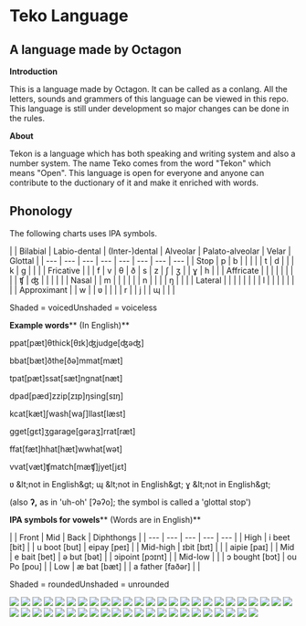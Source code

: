 # **Teko Language**

## A language made by Octagon

**Introduction**

This is a language made by Octagon. It can be called as a conlang. All the letters, sounds and grammers of this language can be viewed in this repo. This language is still under development so major changes can be done in the rules.

**About**

Tekon is a language which has both speaking and writing system and also a number system. The name Teko comes from the word &quot;Tekon&quot; which means &quot;Open&quot;. This language is open for everyone and anyone can contribute to the ductionary of it and make it enriched with words.

## **Phonology**

The following charts uses IPA symbols.

|
 | Bilabial | Labio-dental | (Inter-)dental | Alveolar | Palato-alveolar | Velar | Glottal |
| --- | --- | --- | --- | --- | --- | --- | --- |
| Stop | p | b |
 |
 |
 |
 | t | d |
 |
 | k | g |
 |
 |
| Fricative |
 |
 | f | v | θ | ð | s | z | ʃ | ʒ |
 | ɣ | h |
 |
| Affricate |
 |
 |
 |
 |
 |
 |
 |
 | ʧ | ʤ |
 |
 |
 |
 |
| Nasal |
 | m |
 |
 |
 |
 |
 | n |
 |
 |
 | ŋ |
 |
 |
| Lateral |
 |
 |
 |
 |
 |
 |
 | l |
 |
 |
 |
 |
 |
 |
| Approximant |
 | w |
 | ʋ |
 |
 |
 | r |
 | j |
 | ɰ |
 |
 |

Shaded = voicedUnshaded = voiceless

**Example words**** (In English)**

ppat[pæt]θthick[θɪk]ʤjudge[ʤəʤ]

bbat[bæt]ðthe[ðə]mmat[mæt]

tpat[pæt]ssat[sæt]ngnat[næt]

dpad[pæd]zzip[zɪp]ŋsing[sɪŋ]

kcat[kæt]ʃwash[waʃ]llast[læst]

gget[gɛt]ʒgarage[gəraʒ]rrat[ræt]

ffat[fæt]hhat[hæt]wwhat[wət]

vvat[væt]ʧmatch[mæʧ]jyet[jɛt]

ʋ \&lt;not in English\&gt; ɰ \&lt;not in English\&gt; ɣ \&lt;not in English\&gt;

(also **ʔ,** as in &#39;uh-oh&#39; [ʔəʔo]; the symbol is called a &#39;glottal stop&#39;)

**IPA symbols for vowels**** (Words are in English)**

|
 | Front | Mid | Back | Diphthongs |
| --- | --- | --- | --- | --- |
| High | i beet [bit] |
 | u boot [but] | eipay [peɪ] |
| Mid-high | ɪbit [bɪt] |
 |
 | aipie [paɪ] |
| Mid | e bait [bet] | ə but [bət] |
 | ɔipoint [pɔɪnt] |
| Mid-low |
 |
 | ɔ bought [bɔt] | ou Po [pou] |
| Low | æ bat [bæt] |
 | a father [faðər] |
 |

Shaded = roundedUnshaded = unrounded

![](RackMultipart20200511-4-1jj4nk_html_842e07f51d4ec498.gif) ![](RackMultipart20200511-4-1jj4nk_html_6eba8857c4215a2c.gif) ![](RackMultipart20200511-4-1jj4nk_html_6b0e0e4b89f65a8d.gif) ![](RackMultipart20200511-4-1jj4nk_html_8b2576546193d8a2.gif) ![](RackMultipart20200511-4-1jj4nk_html_683b10a7abe7e9a8.gif) ![](RackMultipart20200511-4-1jj4nk_html_76ae29892cc29900.gif) ![](RackMultipart20200511-4-1jj4nk_html_1005a1b10d8ce3bc.gif) ![](RackMultipart20200511-4-1jj4nk_html_6e4c29029bea2401.gif) ![](RackMultipart20200511-4-1jj4nk_html_bdba7eec61c86ea1.gif) ![](RackMultipart20200511-4-1jj4nk_html_602b5468c9947749.gif) ![](RackMultipart20200511-4-1jj4nk_html_e08c60b10552b0a5.gif) ![](RackMultipart20200511-4-1jj4nk_html_3bdd2bcc096c8c5f.gif) ![](RackMultipart20200511-4-1jj4nk_html_d11ebc6f91bf96fb.gif) ![](RackMultipart20200511-4-1jj4nk_html_4271c00e92976359.gif) ![](RackMultipart20200511-4-1jj4nk_html_4ef3538b22a1271.gif) ![](RackMultipart20200511-4-1jj4nk_html_17953e424fec47fd.gif) ![](RackMultipart20200511-4-1jj4nk_html_bfa02125fc198be0.gif) ![](RackMultipart20200511-4-1jj4nk_html_bd6e20d02179142f.gif) ![](RackMultipart20200511-4-1jj4nk_html_6e648e26bd835ab4.gif) ![](RackMultipart20200511-4-1jj4nk_html_f35130b59f32f93c.gif) ![](RackMultipart20200511-4-1jj4nk_html_fd08c538de5720db.gif) ![](RackMultipart20200511-4-1jj4nk_html_da98a5f8d0a684db.gif) ![](RackMultipart20200511-4-1jj4nk_html_d9a4d9894409d313.gif) ![](RackMultipart20200511-4-1jj4nk_html_6fe546c1c7a66a35.gif) ![](RackMultipart20200511-4-1jj4nk_html_51ed57616629c048.gif) ![](RackMultipart20200511-4-1jj4nk_html_40dd0e547b1919c4.gif) ![](RackMultipart20200511-4-1jj4nk_html_87109c7c2b136aac.gif) ![](RackMultipart20200511-4-1jj4nk_html_33ce1f32e3841fe6.gif) ![](RackMultipart20200511-4-1jj4nk_html_8511976584554912.gif) ![](RackMultipart20200511-4-1jj4nk_html_d4acc8eba388ce68.gif) ![](RackMultipart20200511-4-1jj4nk_html_c4b1afb9d3abab02.gif) ![](RackMultipart20200511-4-1jj4nk_html_d26fdae08f77657c.gif) ![](RackMultipart20200511-4-1jj4nk_html_e5deaad8892e3d6b.gif) ![](RackMultipart20200511-4-1jj4nk_html_f3ce06d7697f8307.gif) ![](RackMultipart20200511-4-1jj4nk_html_a432807947855a92.gif) ![](RackMultipart20200511-4-1jj4nk_html_61572836547cd3ac.gif) ![](RackMultipart20200511-4-1jj4nk_html_e3f6e85468136d42.gif) ![](RackMultipart20200511-4-1jj4nk_html_e00f16354d56dae8.gif) ![](RackMultipart20200511-4-1jj4nk_html_62eb862833d48937.gif) ![](RackMultipart20200511-4-1jj4nk_html_69566b8fedc1034.gif) ![](RackMultipart20200511-4-1jj4nk_html_57491adfd7950177.gif) ![](RackMultipart20200511-4-1jj4nk_html_a223b0541f5b065c.gif) ![](RackMultipart20200511-4-1jj4nk_html_7b60bfc4f5a2a64.gif) ![](RackMultipart20200511-4-1jj4nk_html_7b3e78e9b3268877.gif) ![](RackMultipart20200511-4-1jj4nk_html_7f9b6a640d367f7a.gif) ![](RackMultipart20200511-4-1jj4nk_html_194b3148310c4b.gif) ![](RackMultipart20200511-4-1jj4nk_html_306231fb880d6bf1.gif)
